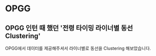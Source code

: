 # OPGG

## OPGG 인턴 때 했던 '전령 타이밍 라이너별 동선 Clustering' 

OPGG에서 데이터를 제공해주셔서 라이너별로 동선을 Clustering 해보았습니다.
